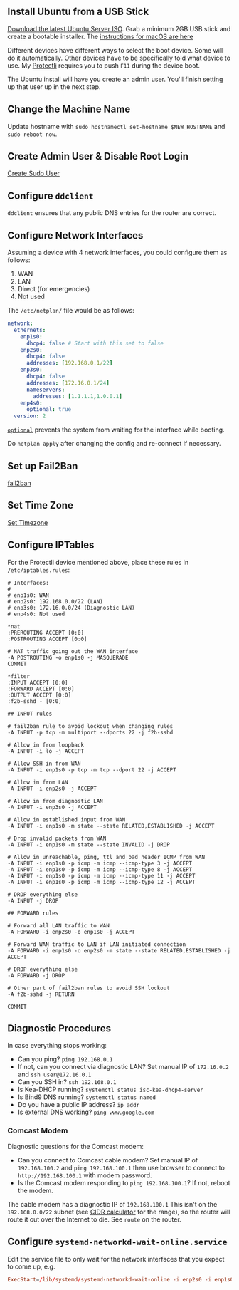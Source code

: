 ## Install Ubuntu from a USB Stick

[Download the latest Ubuntu Server ISO](https://releases.ubuntu.com/).  Grab a minimum 2GB USB stick and create a bootable installer.  The [instructions for macOS are here](https://ubuntu.com/tutorials/create-a-usb-stick-on-macos#1-overview)

Different devices have different ways to select the boot device.  Some will do it automatically. Other devices have to be specifically told what device to use.  My [Protectli](https://protectli.com/kb/coreboot-on-the-vp2410/) requires you to push `F11` during the device boot.

The Ubuntu install will have you create an admin user.  You'll finish setting up that user up in the next step.

## Change the Machine Name

Update hostname with `sudo hostnamectl set-hostname $NEW_HOSTNAME` and `sudo reboot now`.

## Create Admin User & Disable Root Login

[Create Sudo User](Procedures/Create_Sudo_User.md)

## Configure `ddclient`

`ddclient` ensures that any public DNS entries for the router are correct.

## Configure Network Interfaces

Assuming a device with 4 network interfaces, you could configure them as follows:

1. WAN
2. LAN
3. Direct (for emergencies)
4. Not used

The `/etc/netplan/` file would be as follows:

```yaml
network:
  ethernets:
    enp1s0:
      dhcp4: false # Start with this set to false
    enp2s0:
      dhcp4: false
      addresses: [192.168.0.1/22]
    enp3s0:
      dhcp4: false
      addresses: [172.16.0.1/24]
      nameservers:
        addresses: [1.1.1.1,1.0.0.1]
    enp4s0:
      optional: true
  version: 2
```

[`optional`](https://manpages.ubuntu.com/manpages/kinetic/en/man5/netplan.5.html) prevents the system from waiting for the interface while booting.

Do `netplan apply` after changing the config and re-connect if necessary.

## Set up Fail2Ban

[fail2ban](Install/Fail2Ban.md)

## Set Time Zone

[Set Timezone](Procedures/Set_Locale_Ubuntu.md)

## Configure IPTables

For the Protectli device mentioned above, place these rules in `/etc/iptables.rules`:

```rules
# Interfaces:
#
# enp1s0: WAN
# enp2s0: 192.168.0.0/22 (LAN)
# enp3s0: 172.16.0.0/24 (Diagnostic LAN)
# enp4s0: Not used

*nat
:PREROUTING ACCEPT [0:0]
:POSTROUTING ACCEPT [0:0]

# NAT traffic going out the WAN interface
-A POSTROUTING -o enp1s0 -j MASQUERADE
COMMIT

*filter
:INPUT ACCEPT [0:0]
:FORWARD ACCEPT [0:0]
:OUTPUT ACCEPT [0:0]
:f2b-sshd - [0:0]

## INPUT rules

# fail2ban rule to avoid lockout when changing rules
-A INPUT -p tcp -m multiport --dports 22 -j f2b-sshd

# Allow in from loopback
-A INPUT -i lo -j ACCEPT

# Allow SSH in from WAN
-A INPUT -i enp1s0 -p tcp -m tcp --dport 22 -j ACCEPT

# Allow in from LAN
-A INPUT -i enp2s0 -j ACCEPT

# Allow in from diagnostic LAN
-A INPUT -i enp3s0 -j ACCEPT

# Allow in established input from WAN
-A INPUT -i enp1s0 -m state --state RELATED,ESTABLISHED -j ACCEPT

# Drop invalid packets from WAN
-A INPUT -i enp1s0 -m state --state INVALID -j DROP

# Allow in unreachable, ping, ttl and bad header ICMP from WAN
-A INPUT -i enp1s0 -p icmp -m icmp --icmp-type 3 -j ACCEPT
-A INPUT -i enp1s0 -p icmp -m icmp --icmp-type 8 -j ACCEPT
-A INPUT -i enp1s0 -p icmp -m icmp --icmp-type 11 -j ACCEPT
-A INPUT -i enp1s0 -p icmp -m icmp --icmp-type 12 -j ACCEPT

# DROP everything else
-A INPUT -j DROP

## FORWARD rules

# Forward all LAN traffic to WAN
-A FORWARD -i enp2s0 -o enp1s0 -j ACCEPT

# Forward WAN traffic to LAN if LAN initiated connection
-A FORWARD -i enp1s0 -o enp2s0 -m state --state RELATED,ESTABLISHED -j ACCEPT

# DROP everything else
-A FORWARD -j DROP

# Other part of fail2ban rules to avoid SSH lockout
-A f2b-sshd -j RETURN

COMMIT
```

## Diagnostic Procedures

In case everything stops working:

- Can you ping? `ping 192.168.0.1`
- If not, can you connect via diagnostic LAN?  Set manual IP of `172.16.0.2` and `ssh user@172.16.0.1`
- Can you SSH in? `ssh 192.168.0.1`
- Is Kea-DHCP running? `systemctl status isc-kea-dhcp4-server`
- Is Bind9 DNS running? `systemctl status named`
- Do you have a public IP address? `ip addr`
- Is external DNS working? `ping www.google.com`

### Comcast Modem

Diagnostic questions for the Comcast modem:

- Can you connect to Comcast cable modem? Set manual IP of `192.168.100.2` and `ping 192.168.100.1` then use browser to connect to `http://192.168.100.1` with modem password.
- Is the Comcast modem responding to `ping 192.168.100.1`? If not, reboot the modem.

The cable modem has a diagnostic IP of `192.168.100.1`  This isn't on the `192.168.0.0/22` subnet (see [CIDR calculator](http://networkcalculator.ca/cidr-calculator.php) for the range), so the router will route it out over the Internet to die.  See `route` on the router.

## Configure `systemd-networkd-wait-online.service`

Edit the service file to only wait for the network interfaces that you expect to come up, e.g.

```conf
ExecStart=/lib/systemd/systemd-networkd-wait-online -i enp2s0 -i enp1s0
```
